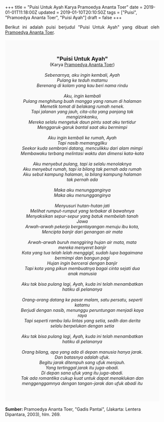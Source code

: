 +++
title = "Puisi Untuk Ayah Karya Pramoedya Ananta Toer"
date = 2019-01-01T11:18:00Z
updated = 2019-01-10T20:10:50Z
tags = ["Puisi", "Pramoedya Ananta Toer", "Puisi Ayah"]
draft = false
+++

<div dir="ltr" style="text-align: left;" trbidi="on"><div style="text-align: justify;">Berikut ini adalah puisi berjudul "Puisi Untuk Ayah" yang dibuat oleh <a href="https://ensiklopedia.kemdikbud.go.id/sastra/artikel/Pramoedya_Ananta_Toer" target="_blank">Pramoedya Ananta Toer</a>. </div><br /><div style="background: #FAFAFA; font-size: 14px; height: auto; margin: 0 auto; padding: 50px; text-align: center; width: auto;"><span style="font-size: 18px;"><b>"Puisi Untuk Ayah"</b></span><br />(Karya <a href="https://www.sekata.web.id/tags/pramoedya-ananta-toer" target="_blank">Pramoedya Ananta Toer</a>)<br /><br /><i>Sebenarnya, aku ingin kembali, Ayah<br />Pulang ke teduh matamu<br />Berenang di kolam yang kau beri nama rindu<br /><br />Aku, ingin kembali<br />Pulang menghitung buah mangga yang ranum di halaman<br />Memetik tomat di belakang rumah nenek.<br />Tapi jalanan yang jauh, cita-cita yang panjang tak mengizinkanku,<br />Mereka selalu mengetuk daun pintu saat aku tertidur<br />Menggaruk-garuk bantal saat aku bermimpi<br /><br />Aku ingin kembali ke rumah, Ayah<br />Tapi nasib memanggilku<br />Seekor kuda sembrani datang, menculikku dari alam mimpi<br />Membawaku terbang melintasi waktu dan dimensi kata-kata<br /><br />Aku menyebut pulang, tapi ia selalu menolaknya<br />Aku menyebut rumah, tapi ia bilang tak pernah ada rumah<br />Aku sebut kampung halaman, ia bilang kampung halaman tak pernah ada<br /><br />Maka aku menungganginya<br />Maka aku menungganginya<br /><br />Menyusuri hutan-hutan jati<br />Melihat rumput-rumput yang terbakar di bawahnya<br />Menyaksikan sepur-sepur yang batuk membelah tanah Jawa<br />Arwah-arwah pekerja bergentayangan menuju ibu kota,<br />Mencipta banjir dari genangan air mata<br /><br />Arwah-arwah buruh menggiring hujan air mata, mata mereka menyeret banjir<br />Kota yang tua telah lelah menggigil, sudah lupa bagaimana bermimpi dan bangun pagi<br />Hujan ingin bercerai dengan banjir<br />Tapi kota yang pikun membuatnya bagai cinta sejati dua anak manusia<br /><br />Aku tak bisa pulang lagi, Ayah, kuda ini telah menambatkan hatiku di pelananya<br /><br />Orang-orang datang ke pasar malam, satu persatu, seperti katamu<br />Berjudi dengan nasib, menunggu peruntungan menjadi kaya raya<br />Tapi seperti rambu lalu lintas yang setia, sedih dan derita selalu berpelukan dengan setia<br /><br />Aku tak bisa pulang lagi, Ayah, kuda ini telah menambatkan hatiku di pelananya<br /><br />Orang bilang, apa yang ada di depan manusia hanya jarak.<br />Dan batasnya adalah ufuk.<br />Begitu jarak ditempuh sang ufuk menjauh.<br />Yang tertinggal jarak itu juga-abadi.<br />Di depan sana ufuk yang itu juga-abadi.<br />Tak ada romantika cukup kuat untuk dapat menaklukan dan menggenggamnya dengan tangan-jarak dan ufuk abadi itu</i></div><br /><b>Sumber: </b>Pramoedya Ananta Toer, "Gadis Pantai", (Jakarta: Lentera Dipantara, 2003), hlm. 269.</div>
